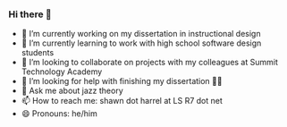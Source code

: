 ### Hi there 👋

<!--
**shawnharrel/shawnharrel** is a ✨ _special_ ✨ repository because its `README.md` (this file) appears on your GitHub profile.

Here are some ideas to get you started: -->

- 🔭 I’m currently working on my dissertation in instructional design
- 🌱 I’m currently learning to work with high school software design students
- 👯 I’m looking to collaborate on projects with my colleagues at Summit Technology Academy
- 🤔 I’m looking for help with finishing my dissertation 😮‍💨
- 💬 Ask me about jazz theory
- 📫 How to reach me: shawn dot harrel at LS R7 dot net
- 😄 Pronouns: he/him
